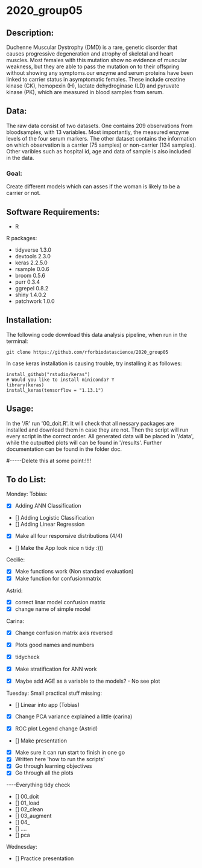# 2020_group05
## Description: 
Duchenne Muscular Dystrophy (DMD) is a rare, genetic disorder that causes progressive degeneration and atrophy of skeletal and heart muscles. Most females with this mutation show no evidence of muscular weakness, but they are able to pass the mutation on to their offspring without showing any symptoms.our enzyme and serum proteins have been linked to carrier status in asymptomatic females. These include creatine kinase (CK), hemopexin (H), lactate dehydroginase (LD) and pyruvate kinase (PK), which are measured in blood samples from serum. 

## Data:
The raw data consist of two datasets. One contains 209 observations from bloodsamples, with 13 variables. Most importantly, the measured enzyme levels of the four serum markers. The other dataset contains the information on which observation is a carrier (75 samples) or non-carrier (134 samples). 
Other varibles such as hospital id, age and data of sample is also included in the data. 

### Goal:
Create different models which can asses if the woman is likely to be a carrier or not.  

## Software Requirements:
* R 

R packages: 

* tidyverse 1.3.0
* devtools 2.3.0
* keras 2.2.5.0
* rsample 0.0.6
* broom 0.5.6
* purr 0.3.4
* ggrepel 0.8.2
* shiny 1.4.0.2
* patchwork 1.0.0
 
## Installation:
The following code download this data analysis pipeline, when run in the terminal:

```{r}
git clone https://github.com/rforbiodatascience/2020_group05
```
In case keras installation is causing trouble, try installing it as followes:

```{r}
install_github("rstudio/keras")
# Would you like to install miniconda? Y
library(keras)
install_keras(tensorflow = "1.13.1")
```
 
## Usage:
In the '/R' run '00_doit.R'.
It will check that all nessary packages are installed and download them in case they are not. 
Then the script will run every script in the correct order. All generated data will be placed in '/data', while the outputted plots will can be found in '/results'. 
Further documentation can be found in the folder doc.


#-----Delete this at some point:!!!!
## To do List: 

Monday:
Tobias: 
- [x] Adding ANN Classification
- [] Adding Logistic Classification
- [] Adding Linear Regression
- [x] Make all four responsive distributions (4/4)
- [] Make the App look nice n tidy :)))

Cecilie:
- [x] Make functions work (Non standard evaluation)
- [X] Make function for confusionmatrix 

Astrid: 
- [X] correct linar model confusion matrix 
- [X] change name of simple model

Carina:
- [X] Change confusion matrix axis reversed
- [X] Plots good names and numbers
- [X] tidycheck

- [x] Make stratification for ANN work 
- [X] Maybe add AGE as a variable to the models? - No see plot


Tuesday:
Small practical stuff missing: 
- [] Linear into app (Tobias)
- [X] Change PCA variance explained a little (carina)
- [X] ROC plot Legend change (Astrid)


- [] Make presentation 
- [X] Make sure it can run start to finish in one go
- [X] Written here 'how to run the scripts'
- [X] Go through learning objectives 
- [X] Go through all the plots

----Everything tidy check
- [] 00_doit
- [] 01_load
- [] 02_clean
- [] 03_augment
- [] 04_
- [] ....
- [] pca

Wednesday:
- [] Practice presentation
